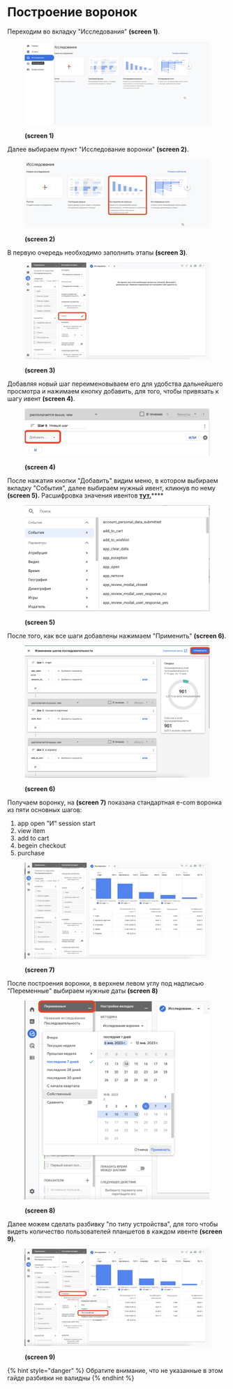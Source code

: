 # Построение воронок

Переходим во вкладку "Исследования" **(screen 1)**.

<figure><img src="../../.gitbook/assets/Снимок экрана 2023-01-13 в 12.56.59.png" alt=""><figcaption><p><strong>(screen 1)</strong></p></figcaption></figure>

Далее выбираем пункт "Исследование воронки" **(screen 2)**.

<figure><img src="../../.gitbook/assets/Снимок экрана 2023-01-13 в 12.59.37.png" alt=""><figcaption><p><strong>(screen 2)</strong></p></figcaption></figure>

В первую очередь необходимо заполнить этапы **(screen 3)**.

<figure><img src="../../.gitbook/assets/Снимок экрана 2023-01-13 в 13.01.40.png" alt=""><figcaption><p><strong>(screen 3)</strong></p></figcaption></figure>

Добавляя новый шаг переименовываем его для удобства дальнейшего просмотра и нажимаем кнопку добавить, для того, чтобы привязать к шагу ивент **(screen 4)**.

<figure><img src="../../.gitbook/assets/Снимок экрана 2023-01-13 в 12.38.57 (1).png" alt=""><figcaption><p><strong>(screen 4)</strong></p></figcaption></figure>

После нажатия кнопки "Добавить" видим меню, в котором выбираем вкладку "События", далее выбираем нужный ивент, кликнув по нему **(screen 5).** Расшифровка значения ивентов [**тут.**](iventy-i-rasshifrovka.md)****

<figure><img src="../../.gitbook/assets/Снимок экрана 2023-01-13 в 12.39.12.png" alt=""><figcaption><p><strong>(screen 5)</strong></p></figcaption></figure>

После того, как все шаги добавлены нажимаем "Применить" **(screen 6)**.

<figure><img src="../../.gitbook/assets/Снимок экрана 2023-01-13 в 12.39.37.png" alt=""><figcaption><p><strong>(screen 6)</strong></p></figcaption></figure>

Получаем воронку, на **(screen 7)** показана стандартная e-com воронка из пяти основных шагов:

1. app open "И" session start
2. view item
3. add to cart
4. begein checkout
5. purchase

<figure><img src="../../.gitbook/assets/Снимок экрана 2023-01-13 в 12.40.28.png" alt=""><figcaption><p><strong>(screen 7)</strong></p></figcaption></figure>

После построения воронки, в верхнем левом углу под надписью "Переменные" выбираем нужные даты **(screen 8)**

<figure><img src="../../.gitbook/assets/Снимок экрана 2023-01-13 в 13.24.14.png" alt=""><figcaption><p><strong>(screen 8)</strong></p></figcaption></figure>

Далее можем сделать разбивку "по типу устройства", для того чтобы видеть количество пользователей планшетов в каждом ивенте **(screen 9).**

<figure><img src="../../.gitbook/assets/Снимок экрана 2023-01-13 в 12.42.00.png" alt=""><figcaption><p><strong>(screen 9)</strong></p></figcaption></figure>

{% hint style="danger" %}
Обратите внимание, что не указанные в этом гайде разбивки не валидны
{% endhint %}
